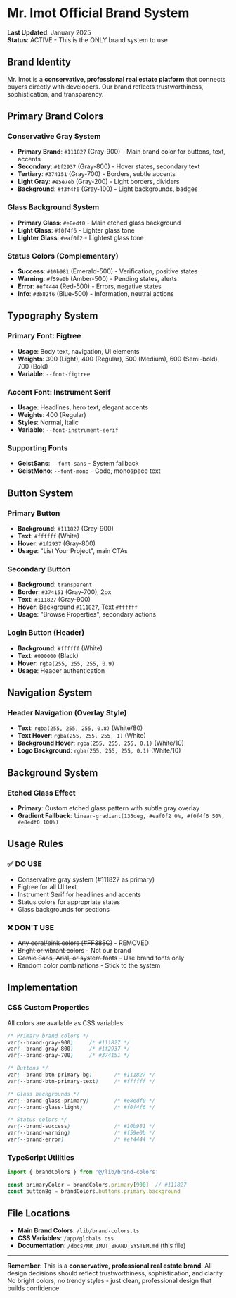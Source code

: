# Mr. Imot Official Brand System

**Last Updated**: January 2025  
**Status**: ACTIVE - This is the ONLY brand system to use

## Brand Identity

Mr. Imot is a **conservative, professional real estate platform** that connects buyers directly with developers. Our brand reflects trustworthiness, sophistication, and transparency.

## Primary Brand Colors

### Conservative Gray System
- **Primary Brand**: `#111827` (Gray-900) - Main brand color for buttons, text, accents
- **Secondary**: `#1f2937` (Gray-800) - Hover states, secondary text  
- **Tertiary**: `#374151` (Gray-700) - Borders, subtle accents
- **Light Gray**: `#e5e7eb` (Gray-200) - Light borders, dividers
- **Background**: `#f3f4f6` (Gray-100) - Light backgrounds, badges

### Glass Background System
- **Primary Glass**: `#e8edf0` - Main etched glass background
- **Light Glass**: `#f0f4f6` - Lighter glass tone
- **Lighter Glass**: `#eaf0f2` - Lightest glass tone

### Status Colors (Complementary)
- **Success**: `#10b981` (Emerald-500) - Verification, positive states
- **Warning**: `#f59e0b` (Amber-500) - Pending states, alerts
- **Error**: `#ef4444` (Red-500) - Errors, negative states
- **Info**: `#3b82f6` (Blue-500) - Information, neutral actions

## Typography System

### Primary Font: **Figtree**
- **Usage**: Body text, navigation, UI elements
- **Weights**: 300 (Light), 400 (Regular), 500 (Medium), 600 (Semi-bold), 700 (Bold)
- **Variable**: `--font-figtree`

### Accent Font: **Instrument Serif**
- **Usage**: Headlines, hero text, elegant accents
- **Weights**: 400 (Regular)
- **Styles**: Normal, Italic
- **Variable**: `--font-instrument-serif`

### Supporting Fonts
- **GeistSans**: `--font-sans` - System fallback
- **GeistMono**: `--font-mono` - Code, monospace text

## Button System

### Primary Button
- **Background**: `#111827` (Gray-900)
- **Text**: `#ffffff` (White)
- **Hover**: `#1f2937` (Gray-800)
- **Usage**: "List Your Project", main CTAs

### Secondary Button  
- **Background**: `transparent`
- **Border**: `#374151` (Gray-700), 2px
- **Text**: `#111827` (Gray-900)
- **Hover**: Background `#111827`, Text `#ffffff`
- **Usage**: "Browse Properties", secondary actions

### Login Button (Header)
- **Background**: `#ffffff` (White)
- **Text**: `#000000` (Black)
- **Hover**: `rgba(255, 255, 255, 0.9)`
- **Usage**: Header authentication

## Navigation System

### Header Navigation (Overlay Style)
- **Text**: `rgba(255, 255, 255, 0.8)` (White/80)
- **Text Hover**: `rgba(255, 255, 255, 1)` (White)
- **Background Hover**: `rgba(255, 255, 255, 0.1)` (White/10)
- **Logo Background**: `rgba(255, 255, 255, 0.1)` (White/10)

## Background System

### Etched Glass Effect
- **Primary**: Custom etched glass pattern with subtle gray overlay
- **Gradient Fallback**: `linear-gradient(135deg, #eaf0f2 0%, #f0f4f6 50%, #e8edf0 100%)`

## Usage Rules

### ✅ DO USE
- Conservative gray system (#111827 as primary)
- Figtree for all UI text
- Instrument Serif for headlines and accents
- Status colors for appropriate states
- Glass backgrounds for sections

### ❌ DON'T USE
- ~~Any coral/pink colors (#FF385C)~~ - REMOVED
- ~~Bright or vibrant colors~~ - Not our brand
- ~~Comic Sans, Arial, or system fonts~~ - Use brand fonts only
- Random color combinations - Stick to the system

## Implementation

### CSS Custom Properties
All colors are available as CSS variables:
```css
/* Primary brand colors */
var(--brand-gray-900)     /* #111827 */
var(--brand-gray-800)     /* #1f2937 */
var(--brand-gray-700)     /* #374151 */

/* Buttons */
var(--brand-btn-primary-bg)       /* #111827 */
var(--brand-btn-primary-text)     /* #ffffff */

/* Glass backgrounds */
var(--brand-glass-primary)        /* #e8edf0 */
var(--brand-glass-light)          /* #f0f4f6 */

/* Status colors */
var(--brand-success)              /* #10b981 */
var(--brand-warning)              /* #f59e0b */
var(--brand-error)                /* #ef4444 */
```

### TypeScript Utilities
```typescript
import { brandColors } from '@/lib/brand-colors'

const primaryColor = brandColors.primary[900]  // #111827
const buttonBg = brandColors.buttons.primary.background
```

## File Locations
- **Main Brand Colors**: `/lib/brand-colors.ts`
- **CSS Variables**: `/app/globals.css`
- **Documentation**: `/docs/MR_IMOT_BRAND_SYSTEM.md` (this file)

---

**Remember**: This is a **conservative, professional real estate brand**. All design decisions should reflect trustworthiness, sophistication, and clarity. No bright colors, no trendy styles - just clean, professional design that builds confidence.